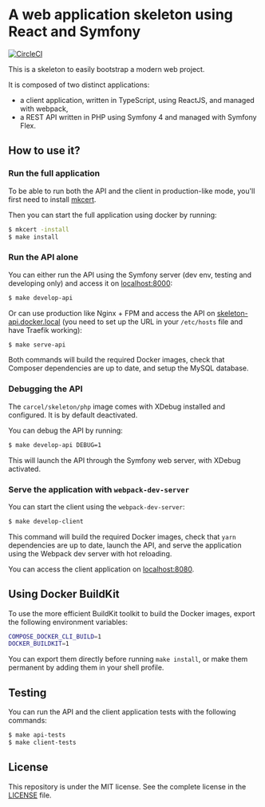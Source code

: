 # A web application skeleton using React and Symfony

[![CircleCI](https://circleci.com/gh/damien-carcel/app-skeleton/tree/master.svg?style=svg)](https://circleci.com/gh/damien-carcel/app-skeleton/tree/master)

This is a skeleton to easily bootstrap a modern web project.

It is composed of two distinct applications:
- a client application, written in TypeScript, using ReactJS, and managed with webpack,
- a REST API written in PHP using Symfony 4 and managed with Symfony Flex.

## How to use it?

### Run the full application

To be able to run both the API and the client in production-like mode, you'll first need to install
[mkcert](https://github.com/FiloSottile/mkcert).

Then you can start the full application using docker by running:
```bash
$ mkcert -install
$ make install
```

### Run the API alone

You can either run the API using the Symfony server (dev env, testing and developing only) and access it on
[localhost:8000](http://localhost:8000):
```bash
$ make develop-api
```

Or can use production like Nginx + FPM and access the API on [skeleton-api.docker.local](http://skeleton-api.docker.local)
(you need to set up the URL in your `/etc/hosts` file and have Traefik working):
```bash
$ make serve-api
```

Both commands will build the required Docker images, check that Composer dependencies are up to date, and setup the MySQL database.

### Debugging the API

The `carcel/skeleton/php` image comes with XDebug installed and configured. It is by default deactivated.

You can debug the API by running:
```bash
$ make develop-api DEBUG=1
```

This will launch the API through the Symfony web server, with XDebug activated.

### Serve the application with `webpack-dev-server`

You can start the client using the `webpack-dev-server`:
```bash
$ make develop-client
```

This command will build the required Docker images, check that `yarn` dependencies are up to date, launch the API, and
serve the application using the Webpack dev server with hot reloading.

You can access the client application on [localhost:8080](http://localhost:8080).

## Using Docker BuildKit

To use the more efficient BuildKit toolkit to build the Docker images, export the following environment variables:

```bash
COMPOSE_DOCKER_CLI_BUILD=1
DOCKER_BUILDKIT=1
```

You can export them directly before running `make install`, or make them permanent by adding them in your shell profile.

## Testing

You can run the API and the client application tests with the following commands:

```bash
$ make api-tests
$ make client-tests
```

## License

This repository is under the MIT license. See the complete license in the [LICENSE](https://github.com/damien-carcel/app-skeleton/blob/master/LICENSE) file.
